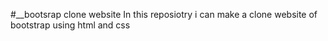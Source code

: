 #__bootsrap clone website
In this reposiotry i can make a clone website of bootstrap using html and css   

